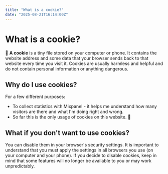 ```yaml
---
title: "What is a cookie?"
date: "2025-08-21T16:14:00Z"
---
```


# What is a cookie?

🍪 **A cookie** is a tiny file stored on your computer or phone. It contains the website address and some data that your browser sends back to that website every time you visit it. Cookies are usually harmless and helpful and do not contain personal information or anything dangerous.

## Why do I use cookies?

For a few different purposes:

- To collect statistics with Mixpanel - it helps me understand how many visitors are there and what I'm doing right and wrong.
- So far this is the only usage of cookies on this website. 🤔

## What if you don't want to use cookies?

You can disable them in your browser's security settings. It is important to understand that you must apply the settings in all browsers you use (on your computer and your phone). If you decide to disable cookies, keep in mind that some features will no longer be available to you or may work unpredictably.
